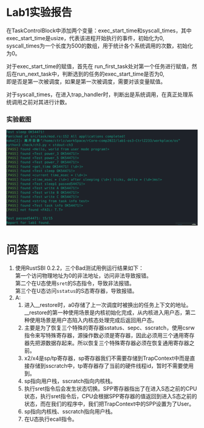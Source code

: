 # Lab1实验报告

在TaskControlBlock中添加两个变量：exec_start_time和syscall_times，其中exec_start_time是usize，代表该进程开始执行的事件，初始化为0,  
syscall_times为一个长度为500的数组，用于统计各个系统调用的次数，初始化为0。

对于exec_start_time的赋值，首先在 run_first_task处对第一个任务进行赋值，然后在run_next_task中，判断选到的任务的exec_start_time是否为0,  
即是否是第一次被调度，如果是第一次被调度，需要对该变量赋值。

对于syscall_times，在进入trap_handler时，判断出是系统调用，在真正处理系统调用之前对其进行计数。 
### 实验截图
![img.png](img.png)
# 问答题
1. 使用RustSBI 0.2.2，三个Bad测试用例运行结果如下：  
   第一个访问物理地址为0的非法地址，访问非法导致报错。  
   第二个在U态使用`sret`的S态指令，导致非法报错。  
   第三个在U态访问`sstatus`的S态寄存器，导致报错。
2. A:
    1. 进入__restore时，a0存储了上一次调度时被换出的任务上下文的地址。__restore的第一种使用场景是内核初始化完成，从内核进入用户态，第二种使用场景是用户态陷入内核态处理完成后返回用户态。
    2. 主要是为了恢复三个特殊的寄存器sstatus、sepc、sscratch，使用csrw指令来写特殊寄存器，源操作数必须是寄存器，因此必须用三个通用寄存器先把源数据存起来。所以恢复三个特殊寄存器必须在恢复通用寄存器之前。
    3. x2/x4是sp/tp寄存器，sp寄存器我们不需要存储到TrapContext中而是直接存储到sscratch中，tp寄存器存了当前的硬件线程id，暂时不需要使用到。
    4. sp指向用户栈，sscratch指向内核栈。
    5. 执行sret指令后会发生状态切换。SPP寄存器指出了在进入S态之前的CPU状态，执行sret指令后，CPU会根据SPP寄存器的值返回到进入S态之前的状态，而在我们的程序中，我们把TrapContext中的SPP设置为了User。
    6. sp指向内核栈、sscratch指向用户栈。
    7. 在U态执行ecall指令。